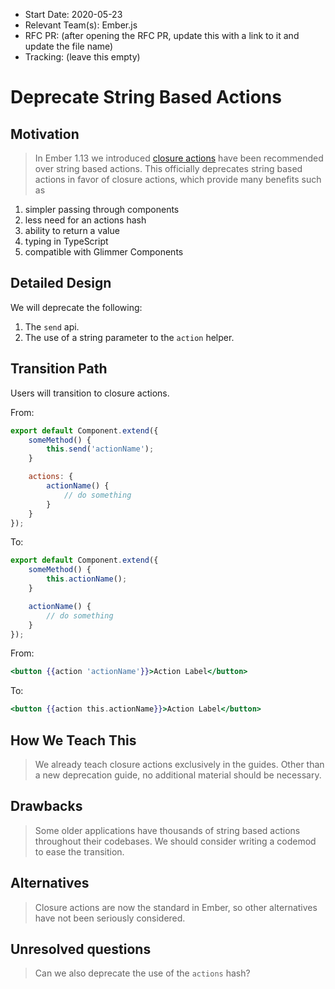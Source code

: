 - Start Date: 2020-05-23
- Relevant Team(s): Ember.js
- RFC PR: (after opening the RFC PR, update this with a link to it and update the file name)
- Tracking: (leave this empty)

# Deprecate String Based Actions

## Motivation

> In Ember 1.13 we introduced [closure actions](https://github.com/emberjs/rfcs/blob/00ac2685c86f27d41547012903f485a4ef338d27/active/0000-improved-actions.md) have been recommended over string based actions. This officially deprecates string based actions in favor of closure actions,
which provide many benefits such as

1. simpler passing through components
2. less need for an actions hash
3. ability to return a value
4. typing in TypeScript
5. compatible with Glimmer Components

## Detailed Design

We will deprecate the following:

1. The `send` api.
2. The use of a string parameter to the `action` helper.

## Transition Path

Users will transition to closure actions.

From:

```js
export default Component.extend({
    someMethod() {
        this.send('actionName');
    }

    actions: {
        actionName() {
            // do something
        }
    }
});
```

To:

```js
export default Component.extend({
    someMethod() {
        this.actionName();
    }

    actionName() {
        // do something
    }
});
```

From:

```hbs
<button {{action 'actionName'}}>Action Label</button>
```

To:

```hbs
<button {{action this.actionName}}>Action Label</button>
```

## How We Teach This

> We already teach closure actions exclusively in the guides. Other than a new
deprecation guide, no additional material should be necessary.

## Drawbacks

> Some older applications have thousands of string based actions throughout their codebases.
We should consider writing a codemod to ease the transition.

## Alternatives

> Closure actions are now the standard in Ember, so other alternatives have not been
seriously considered.

## Unresolved questions

> Can we also deprecate the use of the `actions` hash?
